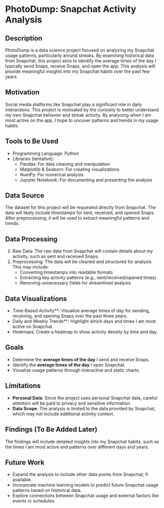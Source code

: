# PhotoDump: Snapchat Activity Analysis

## Description
PhotoDump is a data science project focused on analyzing my Snapchat usage patterns, particularly around streaks. By examining historical data from Snapchat, this project aims to identify the average times of the day I typically send Snaps, receive Snaps, and open the app. This analysis will provide meaningful insights into my Snapchat habits over the past few years.

## Motivation
Social media platforms like Snapchat play a significant role in daily interactions. This project is motivated by the curiosity to better understand my own Snapchat behavior and streak activity. By analyzing when I am most active on the app, I hope to uncover patterns and trends in my usage habits.

## Tools to Be Used
- Programming Language: Python  
- Libraries (tentative):  
  - Pandas: For data cleaning and manipulation  
  - Matplotlib & Seaborn: For creating visualizations  
  - NumPy: For numerical analysis  
  - Jupyter Notebook: For documenting and presenting the analysis  

## Data Source
The dataset for this project will be requested directly from Snapchat. The data will likely include timestamps for sent, received, and opened Snaps. After preprocessing, it will be used to extract meaningful patterns and trends.

## Data Processing
1. Raw Data: The raw data from Snapchat will contain details about my activity, such as sent and received Snaps.
2. Preprocessing: The data will be cleaned and structured for analysis. This may include:  
   - Converting timestamps into readable formats  
   - Extracting key activity patterns (e.g., sent/received/opened times)  
   - Removing unnecessary fields for streamlined analysis  

## Data Visualizations
- Time-Based Activity**: Visualize average times of day for sending, receiving, and opening Snaps over the past three years.  
- Daily and Weekly Trends**: Highlight which days and times I am most active on Snapchat.  
- Heatmaps: Create a heatmap to show activity density by time and day.

## Goals
- Determine the **average times of the day** I send and receive Snaps.  
- Identify the **average times of the day** I open Snapchat.  
- Visualize usage patterns through interactive and static charts.

## Limitations
- **Personal Data**: Since the project uses personal Snapchat data, careful attention will be paid to privacy and sensitive information.  
- **Data Scope**: The analysis is limited to the data provided by Snapchat, which may not include additional activity context.

## Findings (To Be Added Later)
The findings will include detailed insights into my Snapchat habits, such as the times I am most active and patterns over different days and years.

## Future Work
- Expand the analysis to include other data points from Snapchat, if available.  
- Incorporate machine learning models to predict future Snapchat usage patterns based on historical data.  
- Explore connections between Snapchat usage and external factors like events or schedules.
